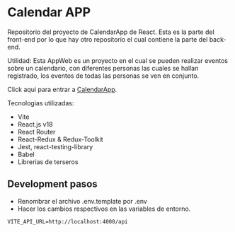 
# Calendar APP 

Repositorio del proyecto de CalendarApp de React.
Esta es la parte del front-end por lo que hay otro repositorio el cual contiene la parte del back-end.


Utilidad:
Esta AppWeb es un proyecto en el cual se pueden realizar eventos sobre un calendario, con diferentes personas las cuales se hallan registrado, los eventos de todas las personas se ven en conjunto.

Click aqui para entrar a [CalendarApp](https://mern-calendar-yisus.herokuapp.com/auth/login).


Tecnologias utilizadas: 

- Vite
- React.js v18
- React Router
- React-Redux & Redux-Toolkit
- Jest, react-testing-library
- Babel
- Librerias de terseros 


## Development pasos

- Renombrar el archivo .env.template por .env
- Hacer los cambios respectivos en las variables de entorno.


```
VITE_API_URL=http://localhost:4000/api

```





